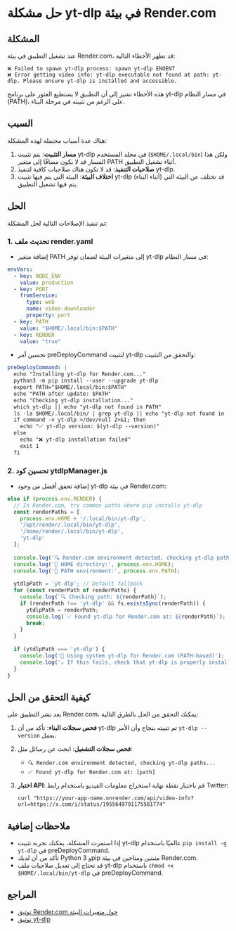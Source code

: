 # حل مشكلة yt-dlp في بيئة Render.com

## المشكلة

عند تشغيل التطبيق في بيئة Render.com، قد تظهر الأخطاء التالية:

```
❌ Failed to spawn yt-dlp process: spawn yt-dlp ENOENT
❌ Error getting video info: yt-dlp executable not found at path: yt-dlp. Please ensure yt-dlp is installed and accessible.
```

هذه الأخطاء تشير إلى أن التطبيق لا يستطيع العثور على برنامج yt-dlp في مسار النظام (PATH)، على الرغم من تثبيته في مرحلة البناء.

## السبب

هناك عدة أسباب محتملة لهذه المشكلة:

1. **مسار التثبيت**: يتم تثبيت yt-dlp في مجلد المستخدم (`$HOME/.local/bin`) ولكن هذا المسار قد لا يكون مضافًا إلى متغير PATH أثناء تشغيل التطبيق.
2. **صلاحيات التنفيذ**: قد لا تكون هناك صلاحيات كافية لتنفيذ yt-dlp.
3. **اختلاف البيئة**: البيئة التي يتم فيها تثبيت yt-dlp (أثناء البناء) قد تختلف عن البيئة التي يتم فيها تشغيل التطبيق.

## الحل

تم تنفيذ الإصلاحات التالية لحل المشكلة:

### 1. تحديث ملف render.yaml

- إضافة متغير PATH إلى متغيرات البيئة لضمان توفر yt-dlp في مسار النظام:

```yaml
envVars:
  - key: NODE_ENV
    value: production
  - key: PORT
    fromService:
      type: web
      name: video-downloader
      property: port
  - key: PATH
    value: "$HOME/.local/bin:$PATH"
  - key: RENDER
    value: "true"
```

- تحسين أمر preDeployCommand لتثبيت yt-dlp والتحقق من التثبيت:

```yaml
preDeployCommand: |
  echo "Installing yt-dlp for Render.com..."
  python3 -m pip install --user --upgrade yt-dlp
  export PATH="$HOME/.local/bin:$PATH"
  echo "PATH after update: $PATH"
  echo "Checking yt-dlp installation..."
  which yt-dlp || echo "yt-dlp not found in PATH"
  ls -la $HOME/.local/bin/ | grep yt-dlp || echo "yt-dlp not found in .local/bin"
  if command -v yt-dlp >/dev/null 2>&1; then
    echo "✅ yt-dlp version: $(yt-dlp --version)"
  else
    echo "❌ yt-dlp installation failed"
    exit 1
  fi
```

### 2. تحسين كود ytdlpManager.js

- إضافة تحقق أفضل من وجود yt-dlp في بيئة Render.com:

```javascript
else if (process.env.RENDER) {
  // In Render.com, try common paths where pip installs yt-dlp
  const renderPaths = [
    process.env.HOME + '/.local/bin/yt-dlp',
    '/opt/render/.local/bin/yt-dlp',
    '/home/render/.local/bin/yt-dlp',
    'yt-dlp'
  ];
  
  console.log('🔍 Render.com environment detected, checking yt-dlp paths...');
  console.log('📍 HOME directory:', process.env.HOME);
  console.log('📍 PATH environment:', process.env.PATH);
  
  ytdlpPath = 'yt-dlp'; // Default fallback
  for (const renderPath of renderPaths) {
    console.log(`🔍 Checking path: ${renderPath}`);
    if (renderPath !== 'yt-dlp' && fs.existsSync(renderPath)) {
      ytdlpPath = renderPath;
      console.log(`✅ Found yt-dlp for Render.com at: ${renderPath}`);
      break;
    }
  }
  
  if (ytdlpPath === 'yt-dlp') {
    console.log('🔧 Using system yt-dlp for Render.com (PATH-based)');
    console.log('⚠️ If this fails, check that yt-dlp is properly installed and in PATH');
  }
}
```

## كيفية التحقق من الحل

بعد نشر التطبيق على Render.com، يمكنك التحقق من الحل بالطرق التالية:

1. **فحص سجلات البناء**: تأكد من أن yt-dlp تم تثبيته بنجاح وأن الأمر `yt-dlp --version` يعمل.

2. **فحص سجلات التشغيل**: ابحث عن رسائل مثل:
   - `🔍 Render.com environment detected, checking yt-dlp paths...`
   - `✅ Found yt-dlp for Render.com at: [path]`

3. **اختبار API**: قم باختبار نقطة نهاية استخراج معلومات الفيديو باستخدام رابط Twitter:
   ```
   curl "https://your-app-name.onrender.com/api/video-info?url=https://x.com/i/status/1955649791175581774"
   ```

## ملاحظات إضافية

- إذا استمرت المشكلة، يمكنك تجربة تثبيت yt-dlp عالميًا باستخدام `pip install -g yt-dlp` في preDeployCommand.
- تأكد من أن لديك Python 3 وpip مثبتين ومتاحين في بيئة Render.com.
- قد تحتاج إلى تعديل صلاحيات ملف yt-dlp باستخدام `chmod +x $HOME/.local/bin/yt-dlp` في preDeployCommand.

## المراجع

- [توثيق Render.com حول متغيرات البيئة](https://render.com/docs/environment-variables)
- [توثيق yt-dlp](https://github.com/yt-dlp/yt-dlp#installation)